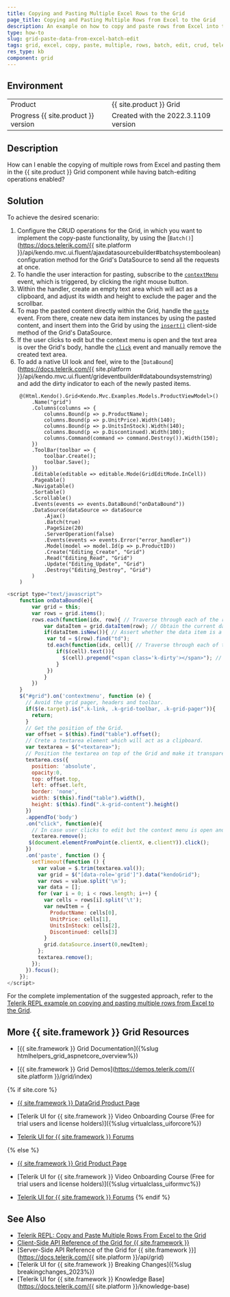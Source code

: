 ```yaml
---
title: Copying and Pasting Multiple Excel Rows to the Grid
page_title: Copying and Pasting Multiple Rows from Excel to the Grid
description: An example on how to copy and paste rows from Excel into the {{ site.product }} Grid.
type: how-to
slug: grid-paste-data-from-excel-batch-edit
tags: grid, excel, copy, paste, multiple, rows, batch, edit, crud, telerik, core, mvc
res_type: kb
component: grid
---
```


## Environment

<table>
 <tr>
  <td>Product</td>
  <td>{{ site.product }} Grid</td>
 </tr>
 <tr>
  <td>Progress {{ site.product }} version</td>
  <td>Created with the 2022.3.1109 version</td>
 </tr>
</table>

## Description

How can I enable the copying of multiple rows from Excel and pasting them in the {{ site.product }} Grid component while having batch-editing operations enabled?

## Solution

To achieve the desired scenario: 

1. Configure the CRUD operations for the Grid, in which you want to implement the copy-paste functionality, by using the [`Batch()`](https://docs.telerik.com/{{ site.platform }}/api/kendo.mvc.ui.fluent/ajaxdatasourcebuilder#batchsystemboolean) configuration method for the Grid's DataSource to send all the requests at once.
1. To handle the user interaction for pasting, subscribe to the [`contextMenu`](https://developer.mozilla.org/en-US/docs/Web/API/Element/contextmenu_event) event, which is triggered, by clicking the right mouse button.
1. Within the handler, create an empty text area which will act as a clipboard, and adjust its width and height to exclude the pager and the scrollbar.
1. To map the pasted content directly within the Grid, handle the [`paste`](https://developer.mozilla.org/en-US/docs/Web/API/Element/paste_event) event. From there, create new data item instances by using the pasted content, and insert them into the Grid by using the [`insert()`](https://docs.telerik.com/kendo-ui/api/javascript/data/datasource/methods/insert) client-side method of the Grid's DataSource.
1. If the user clicks to edit but the context menu is open and the text area is over the Grid's body, handle the [`click`](https://developer.mozilla.org/en-US/docs/Web/API/Element/click_event) event and manually remove the created text area.
1. To add a native UI look and feel, wire to the [`DataBound`](https://docs.telerik.com/{{ site.platform }}/api/kendo.mvc.ui.fluent/grideventbuilder#databoundsystemstring) and add the dirty indicator to each of the newly pasted items.

```Index.cshtml
    @(Html.Kendo().Grid<Kendo.Mvc.Examples.Models.ProductViewModel>()
        .Name("grid")
        .Columns(columns => {
            columns.Bound(p => p.ProductName);
            columns.Bound(p => p.UnitPrice).Width(140);
            columns.Bound(p => p.UnitsInStock).Width(140);
            columns.Bound(p => p.Discontinued).Width(100);
            columns.Command(command => command.Destroy()).Width(150);
        })
        .ToolBar(toolbar => {
            toolbar.Create();
            toolbar.Save();
        })
        .Editable(editable => editable.Mode(GridEditMode.InCell))
        .Pageable()
        .Navigatable()
        .Sortable()
        .Scrollable()
        .Events(events => events.DataBound("onDataBound"))
        .DataSource(dataSource => dataSource
            .Ajax()
            .Batch(true)
            .PageSize(20)
            .ServerOperation(false)
            .Events(events => events.Error("error_handler"))
            .Model(model => model.Id(p => p.ProductID))
            .Create("Editing_Create", "Grid")
            .Read("Editing_Read", "Grid")
            .Update("Editing_Update", "Grid")
            .Destroy("Editing_Destroy", "Grid")
        )
    )
```
```Script.js
<script type="text/javascript">
    function onDataBound(e){
        var grid = this;
        var rows = grid.items();
        rows.each(function(idx, row){ // Traverse through each of the rows.
            var dataItem = grid.dataItem(row); // Obtain the current data item instance.
            if(dataItem.isNew()){ // Assert whether the data item is a newly created one.
             var td = $(row).find("td");
             td.each(function(idx, cell){ // Traverse through each of the table data cells.
                if($(cell).text()){
                  $(cell).prepend("<span class='k-dirty'></span>"); // Add a dirty indicator.
                }
             })
            }
        })
    }
    $("#grid").on('contextmenu', function (e) {
      // Avoid the grid pager, headers and toolbar.
      if($(e.target).is(".k-link, .k-grid-toolbar, .k-grid-pager")){
        return;
      }
      // Get the position of the Grid.
      var offset = $(this).find("table").offset();
      // Crete a textarea element which will act as a clipboard.
      var textarea = $("<textarea>");
      // Position the textarea on top of the Grid and make it transparent.
      textarea.css({
        position: 'absolute',
        opacity:0,
        top: offset.top,
        left: offset.left,
        border: 'none',
        width: $(this).find("table").width(),
        height: $(this).find(".k-grid-content").height()
      })
      .appendTo('body')
      .on("click", function(e){
        // In case user clicks to edit but the context menu is open and the textarea is over the grid's body.
        textarea.remove();
       $(document.elementFromPoint(e.clientX, e.clientY)).click();
      })
      .on('paste', function () {
        setTimeout(function () {
          var value = $.trim(textarea.val());
          var grid = $("[data-role='grid']").data("kendoGrid");
          var rows = value.split('\n');
          var data = [];    
          for (var i = 0; i < rows.length; i++) {
            var cells = rows[i].split('\t');
            var newItem = {
              ProductName: cells[0],
              UnitPrice: cells[1],
              UnitsInStock: cells[2],
              Discontinued: cells[3]
            }
            grid.dataSource.insert(0,newItem);
          };
          textarea.remove();
        });            
      }).focus();          
    });
</script>

```

For the complete implementation of the suggested approach, refer to the [Telerik REPL example on copying and pasting multiple rows from Excel to the Grid](https://netcorerepl.telerik.com/wGFcGiYB12uGd1J329).

## More {{ site.framework }} Grid Resources

* [{{ site.framework }} Grid Documentation]({%slug htmlhelpers_grid_aspnetcore_overview%})

* [{{ site.framework }} Grid Demos](https://demos.telerik.com/{{ site.platform }}/grid/index)

{% if site.core %}
* [{{ site.framework }} DataGrid Product Page](https://www.telerik.com/aspnet-core-ui/grid)

* [Telerik UI for {{ site.framework }} Video Onboarding Course (Free for trial users and license holders)]({%slug virtualclass_uiforcore%})

* [Telerik UI for {{ site.framework }} Forums](https://www.telerik.com/forums/aspnet-core-ui)

{% else %}
* [{{ site.framework }} Grid Product Page](https://www.telerik.com/aspnet-mvc/grid)

* [Telerik UI for {{ site.framework }} Video Onboarding Course (Free for trial users and license holders)]({%slug virtualclass_uiformvc%})

* [Telerik UI for {{ site.framework }} Forums](https://www.telerik.com/forums/aspnet-mvc)
{% endif %}

## See Also

* [Telerik REPL: Copy and Paste Multiple Rows From Excel to the Grid](https://netcorerepl.telerik.com/wGFcGiYB12uGd1J329)
* [Client-Side API Reference of the Grid for {{ site.framework }}](https://docs.telerik.com/kendo-ui/api/javascript/ui/grid)
* [Server-Side API Reference of the Grid for {{ site.framework }}](https://docs.telerik.com/{{ site.platform }}/api/grid)
* [Telerik UI for {{ site.framework }} Breaking Changes]({%slug breakingchanges_2023%})
* [Telerik UI for {{ site.framework }} Knowledge Base](https://docs.telerik.com/{{ site.platform }}/knowledge-base)
